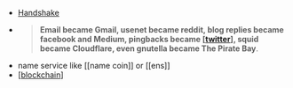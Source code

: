 - [Handshake](https://handshake.org/)
- >**Email became Gmail, usenet became reddit, blog replies became facebook and Medium, pingbacks became [[twitter]], squid became Cloudflare, even gnutella became The Pirate Bay**.
- name service like [[name coin]] or [[ens]]
- [[blockchain]]

[//begin]: # "Autogenerated link references for markdown compatibility"
[twitter]: twitter.md "twitter"
[blockchain]: blockchain.md "blockchain"
[//end]: # "Autogenerated link references"